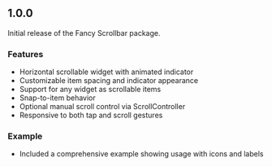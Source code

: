## 1.0.0

Initial release of the Fancy Scrollbar package.

### Features

- Horizontal scrollable widget with animated indicator
- Customizable item spacing and indicator appearance
- Support for any widget as scrollable items
- Snap-to-item behavior
- Optional manual scroll control via ScrollController
- Responsive to both tap and scroll gestures

### Example

- Included a comprehensive example showing usage with icons and labels
